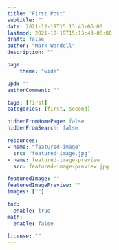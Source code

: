 ```yaml
---
title: "First Post"
subtitle: ""
date: 2021-12-19T15:13:43-06:00
lastmod: 2021-12-19T15:13:43-06:00
draft: false
author: "Mark Wardell"
description: ""

page:
    theme: "wide"

upd: ""
authorComment: ""

tags: [first]
categories: [first, second]

hiddenFromHomePage: false
hiddenFromSearch: false

resources:
- name: "featured-image"
  src: "featured-image.jpg"
- name: featured-image-preview
  src: featured-image-preview.jpg

featuredImage: ""
featuredImagePreview: ""
images: [""]

toc:
  enable: true
math:
  enable: false

license: ""
---
```


<!--more-->

